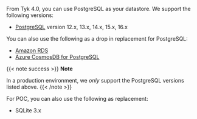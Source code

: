---
---

From Tyk 4.0, you can use PostgreSQL as your datastore. We support the following versions:

- [PostgreSQL](https://www.postgresql.org) version 12.x, 13.x, 14.x, 15.x, 16.x

You can also use the following as a drop in replacement for PostgreSQL:

- [Amazon RDS](https://aws.amazon.com/rds/)
- [Azure CosmosDB for PostgreSQL](https://learn.microsoft.com/en-us/azure/cosmos-db/postgresql/introduction)

{{< note success >}}
**Note**

In a production environment, we _only_ support the PostgreSQL versions listed above.
{{< /note >}}

For POC, you can also use the following as replacement:

- SQLite 3.x
